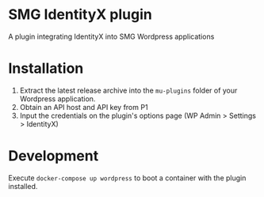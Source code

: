 SMG IdentityX plugin
===

A plugin integrating IdentityX into SMG Wordpress applications

# Installation
1. Extract the latest release archive into the `mu-plugins` folder of your Wordpress application.
2. Obtain an API host and API key from P1
3. Input the credentials on the plugin's options page (WP Admin > Settings > IdentityX)

# Development

Execute `docker-compose up wordpress` to boot a container with the plugin installed.
